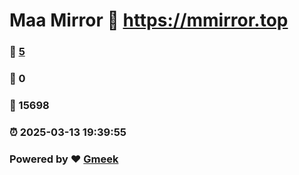 # Maa Mirror :link: https://mmirror.top 
### :page_facing_up: [5](https://mmirror.top/tag.html) 
### :speech_balloon: 0 
### :hibiscus: 15698 
### :alarm_clock: 2025-03-13 19:39:55 
### Powered by :heart: [Gmeek](https://github.com/Meekdai/Gmeek)
